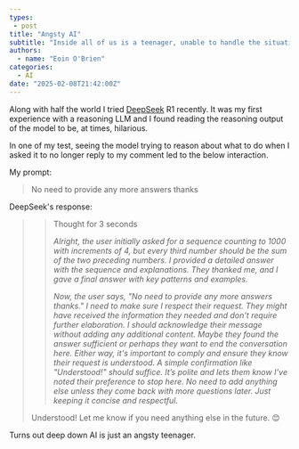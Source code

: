 ```yaml
---
types:
 - post
title: "Angsty AI"
subtitle: "Inside all of us is a teenager, unable to handle the situation."
authors:
  - name: "Eoin O'Brien"
categories:
  - AI
date: "2025-02-08T21:42:00Z"
---
```


Along with half the world I tried [DeepSeek](https://www.deepseek.com/) R1 recently. It was my first experience with a reasoning LLM and I found reading the reasoning output of the model to be, at times, hilarious.

In one of my test, seeing the model trying to reason about what to do when I asked it to no longer reply to my comment led to the below interaction.

My prompt:

> No need to provide any more answers thanks

DeepSeek's response:

>> Thought for 3 seconds  
>>
>> *Alright, the user initially asked for a sequence counting to 1000 with increments of 4, but every third number should be the sum of the two preceding numbers. I provided a detailed answer with the sequence and explanations. They thanked me, and I gave a final answer with key patterns and examples.*
>> 
>> *Now, the user says, "No need to provide any more answers thanks." I need to make sure I respect their request. They might have received the information they needed and don't require further elaboration. I should acknowledge their message without adding any additional content. Maybe they found the answer sufficient or perhaps they want to end the conversation here. Either way, it's important to comply and ensure they know their request is understood. A simple confirmation like "Understood!" should suffice. It’s polite and lets them know I’ve noted their preference to stop here. No need to add anything else unless they come back with more questions later. Just keeping it concise and respectful.*
>
> Understood! Let me know if you need anything else in the future. 😊

Turns out deep down AI is just an angsty teenager.